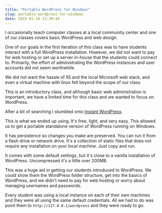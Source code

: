 ```yaml
---
title: "Portable WordPress for Windows"
slug: portable-wordpress-for-windows
date: 2015-01-10 13:39:44
---
```


I occasionally teach computer classes at a local community center and one of our classes covers basic WordPress and web design.

One of our goals in the first iteration of this class was to have students interact with a full WordPress installation.  However, we did not want to pay for web hosting or set up a server in-house that the students could connect to.  Primarily, the effort of administrating the WordPress instances and user accounts did not seem worthwhile.

<!-- more -->

We did not want the hassle of IIS and the local Microsoft web stack, and even a virtual machine with linux felt beyond the scope of our class.

This is an introductory class, and although basic web administration is important, we have a limited time for this class and we wanted to focus on WordPress.

After a bit of searching I stumbled onto [Instant WordPress](http://www.instantwp.com/).

This is what we ended up using.  It's free, light, and very easy.  This allowed us to get a portable standalone version of WordPress running on Windows.

It has persistence so changes you make are preserved.  You can run it from a flash drive or network drive.  It's a collection of static files that does not require any installation on your local machine.  Just copy and run.

It comes with some default settings, but it's close to a vanilla installation of WordPress.  Uncompressed it's a little over 200MB.

This was a huge aid in getting our students introduced to WordPress.  We could show them the WordPress folder structure, get into the basics of WordPress, and we didn't need to pay for web hosting or worry about managing usernames and passwords.

Every student was using a local instance on each of their own machines and they were all using the same default credentials.  All we had to do was point them to `http://127.0.0.1/wordpress` and they were ready to go.
